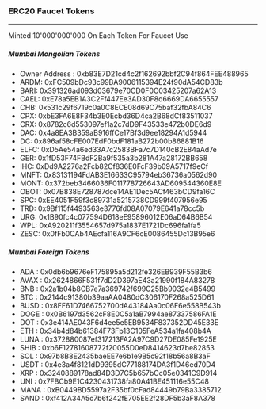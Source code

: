 ### ERC20 Faucet Tokens
---
Minted 10'000'000'000 On Each Token For Faucet Use

##### Mumbai Mongolian Tokens
- Owner Address : 0xb83E7D21cd4c2f162692bbf2C94f864FEE488965
- ARDM: 0xFC509bDc93c99BA9006115394E24f90dA54CD83b
- BARI: 0x391326ad093d03679e70CD0F0C03425207a62A13
- CAEL: 0xE78a5EB1A3C2Ff447Ee3AD30F8d6669DA6655557
- CHB: 0x531c29f6719c0a0C8ECE08d69C75baf32fbA84C6
- CPX: 0xbE3FA6E8F34b3E0Ecbd36D4ca2B68dCf83511037
- CRX: 0x8782c6d553097ef1a2c7dD9F43533e472b0DE6d9
- DAC: 0x4a8EA3B359aB916ffCe17Bf3d9ee18294A1d5944
- DC: 0x896af58cFE007EdF0bdF181aB272b00b86881B16
- ELFC: 0xD5Ae54a6ed33A7c2583BFa7c7D140cB2E84aAd7e
- GER: 0x1fD53F74FBdF2Ba9f535a3b281A47a28172BB658
- IHC: 0xDd9A2276a2Fcb82Cf836E0FcF39b09A5717f9eCf
- MNFT: 0x83131194FdAB3E16633C95794eb36736a0562d90
- MONT: 0x372beb3466036F011778726643AD609544360E8E
- OBOT: 0x07B838E728787dce14AE1Dec5ACf463bCD9fa16C
- SPC: 0xEE4051F59f3c89731a5215738CD999f407956e95
- TRD: 0x9Bf115f4493563e3776fd08A07079E641a78cc5b
- URG: 0x1B90fc4c077594D618eE95896012E06aD64B6B54
- WPL: 0xA920211f3554657d975a1837E1721Dc696fa1fa5
- ZESC: 0x0fFb0CAb4AEcfa116A9CF6cE0086455Dc13B95e6

##### Mumbai Foreign Tokens
- ADA : 0x0db6b9676eF175895a5d212fe326EB939F55B3b6
- AVAX : 0x2624866F531f7dD2D397aE43a21990f184A83278
- BNB : 0x2a1b04b8CB7e7a369742f699C25Bb9032e4B5499
- BTC : 0x2144c91380b39aaAA0480dC306170F268a525D61
- BUSD : 0x8FF61D7466752700dA43184Aa0c06F6e558B543b
- DOGE : 0x0B6197d3562cF8E0C5a1aB7994ae87337586FA1E
- DOT : 0x3e414AE043F6d4ee5e5EB9534F837352DD45E33E
- ETH : 0x34b4d84b61384F73Fb13C105FeA534a1fa408b4A
- LUNA : 0x372880087ef317213FA2A97C9D27DE085Fe1925E
- SHIB : 0xb6F12781608772f20055D0eD8414623d7be82853
- SOL : 0x97b8B8E2435baeEE7e6b1e9B5c92f18b56a8B3aF
- USDT : 0x4e3a4f8121dD9395dC77188174DA3f1D46ed70D4
- XRP : 0x3240889178ad84D3D7C5b657bCc05e0341C9D914
- UNI : 0x7FBCb9E1C4230431738fa80A41BE451116e55C48
- MANA : 0xB0449BD5597a2F35bf0cFad84449b79Ba3385712
- SAND : 0xf412A34A5c7b6f242fE705EE2f28DF5b3aF8A378

